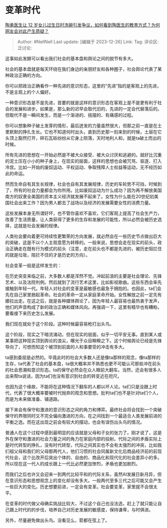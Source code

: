 # 变革时代
[陶勇医生让 12 岁女儿过生日时洗碗引发争议，如何看到陶医生的教育方式？为何网友会对此产生质疑？](https://www.zhihu.com/question/636539387/answer/3338792549)

> Author: #NellNell
> Last update: [编辑于 2023-12-26]
> Link:
> Tag:
> 评论区:
> 泛讨论:

这事如此发酵可以看出我们社会的基本盘和舆论之间的脱节有多大。

社会的基本盘就是每天环绕在我们身边的亲朋好友和各种圈子，社会舆论代表了某种政治正确的方向。

你可以把政治正确看作一种先进的意识形态，这里的“先进”指的是客观上的先进，不是主观上的个人偏好。

一种意识形态是不是先进，首要的就是这样的意识形态在客观上是不是更有利于社会的发展和进步。如果是，那么新的迟早会取代旧的，先进的一定会代替落后的。但取代不是一瞬间发生，而是一个渐进的、摇摆的、有痛感的过程。

你可以想象种子破土发芽的情形，最后迸发的力量虽然很大，但那之前一直是在土里默默的挣扎生长。它也不知道何时出头，直到历史那一刻来到的时候，土层在它头顶上豁然打开，碎石瓦砾纷纷从它身上陨落，天时地利人和，就是ta破土而出的时候。

所有先进的思想在一开始必然是不被大众接受、被大众讨厌和逃避的。就好比沉重的泥土压在小小的种子身上，在现实的层面，这样的思想也会被咒骂、驱逐、打入冷宫。比如一开始的废奴运动、平权运动、争取残障人士权益等运动，无不经历如此的命运。

然而生命自有其生长规律，社会也自有其发展规律，历史的车轮势不可挡，时候到了，所有的社会力量都会为你所用。比如废奴运动为什么成功？因为再不解放美国南方的奴隶全美国的资本主义经济就发展不起来了。女性为什么能在20世纪初美国社会出来工作？因为男人都去了战场以及经济的发展需要女性的消费力量。

这些发展本身无所谓好坏，也不管你喜欢不喜欢，它们客观上提高了社会生产力，改善了生活质量，让人类获得了更多的生存和发展的可能性，所以必然会被历史选择，这就是社会发展的规律。

人类社会要向着更可持续性更繁荣的方向发展，就必然会在一些历史节点做出巨大的突破，这是不以个人主观意愿为转移的。一般来说，思想会走在现实的前头，政治正确走在既有行为模式的前头（注意，走在前头也不都是先进的，被历史阻拦住的就是垃圾，阻拦不住的才是历史的方向）。

社会变革一般是这样发生的：

在历史突变来临之前，大多数人都是浑然不觉。冲起前浪的主要是社会理论、先锋艺术、以及法院判例。然后就到了流行艺术这里，比如影视歌曲。这些东西会率先接触到年轻一代。年轻人对社会的变革是最敏感也最急于拥抱的。也因此，ta们会先在自己家里掀起革命。社会的革命一定从家庭革命开始。女性解放之前一定先有娜拉出走。在这之后，就是各种媒体舆论了，因为年轻人最容易也最热衷于发声，他们的声音构成了新的政治正确和媒体风向。再强调一下，这里有精华也有糟粕，要看接下来历史怎么发展。

我们现在就处于这个阶段。这种时候最容易枪打出头鸟。

这个阶段，现实之下暗流涌动，但在现实的层面，似乎一切平安无事。直到某人或某事把这种现实顶到舆论的浪尖，曝光于众目睽睽之下。这个时候舆论已经是先锋导向了，可想而知这个被顶到前面的人和事要受的冲击有多大。

ta感到委屈是必然的。毕竟此时的社会大多数人还是像ta那样的观念，像ta那样的生存，ta代表了社会的基本盘，ta很大概率并不熟悉也更不可能认可那些冲在前头的社会思潮和意识形态。ta的保守必然会在众人眼前大翻车。当然，还会有很多人出来帮ta说话，因为ta们也没有意识到社会的转变近在咫尺。

也因为这个缘故，不能将在这种情况下翻车的人都以坏人论。ta们只是没跟上时代，代表了很大概率要被时代抛弃的观念和思想。批判ta们也不是针对ta们个人，而是为未来做准备、铺道路。

接下来会有保守和激进的意识形态之间的角力和博弈。最终社会将会找到一个突破保守的界限同时又不完全偏向激进的方向，在之间找到一个最适合人类发展前进的平衡之选。而在这出现之前会有较大的摆动，也会有误伤出头鸟的情况。

普通人在这个过程中感到最明显的应该就是父母和子女的张力了。刚才说了，这是外在保守和激进的社会力量之间的角力在家庭内部的投射。代际之间的矛盾实际上是时代转型的挣扎，没有时代转型，代际之间其实也不会有太强烈的冲突，比如我们祖父母和我们的父母那两代人，他们习惯的社会同属新文化后商品经济前的前现代社会，这个比改开后突出个体的、自由的、商品化和现代化的社会差异小的多。所以现在这一代人的成长跟上一代比必然更加惨烈，矛盾也更加剧烈。

而我们之后也许又会迎来一到两代比较平和的代际关系，虽然AI发展日新月异，但在意识形态和思想观念上的变化却没有多大。一般两代至多三代之后可能又会产生一些巨大的变化。历史想要前进，一定会有变革。社会要变革，家里就不会很太平。

在变革的时代做父母确实挑战比较大，不过这个自己也没法选，赶上了就只能让自己跟上时代的的步伐，培养自己对历史发展的敏感度，保持谦卑，与时俱进。

另外，尽量避免做出头鸟。没看见么，箭都在弦上了。
